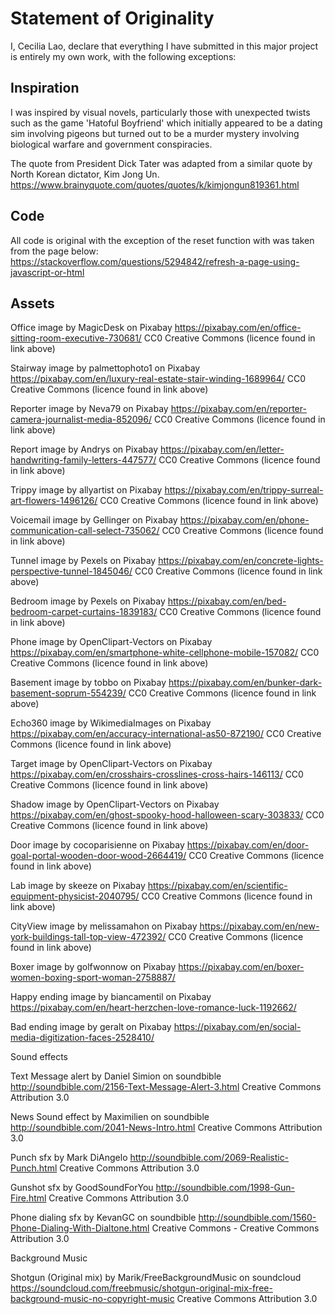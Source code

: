 # Statement of Originality

I, Cecilia Lao, declare that everything I have submitted in this major
project is entirely my own work, with the following exceptions:

## Inspiration

I was inspired by visual novels, particularly those with unexpected twists
such as the game 'Hatoful Boyfriend' which initially appeared to be a dating
sim involving pigeons but turned out to be a murder mystery involving
biological warfare and government conspiracies.

The quote from President Dick Tater was adapted from a similar quote
by North Korean dictator, Kim Jong Un.
https://www.brainyquote.com/quotes/quotes/k/kimjongun819361.html

## Code

All code is original with the exception of the reset function with was taken
from the page below:
https://stackoverflow.com/questions/5294842/refresh-a-page-using-javascript-or-html

## Assets
Office image by MagicDesk on Pixabay
https://pixabay.com/en/office-sitting-room-executive-730681/
CC0 Creative Commons (licence found in link above)

Stairway image by palmettophoto1 on Pixabay
https://pixabay.com/en/luxury-real-estate-stair-winding-1689964/
CC0 Creative Commons (licence found in link above)

Reporter image by Neva79 on Pixabay
https://pixabay.com/en/reporter-camera-journalist-media-852096/
CC0 Creative Commons (licence found in link above)

Report image by Andrys on Pixabay
https://pixabay.com/en/letter-handwriting-family-letters-447577/
CC0 Creative Commons (licence found in link above)

Trippy image by allyartist on Pixabay
https://pixabay.com/en/trippy-surreal-art-flowers-1496126/
CC0 Creative Commons (licence found in link above)

Voicemail image by Gellinger on Pixabay
https://pixabay.com/en/phone-communication-call-select-735062/
CC0 Creative Commons (licence found in link above)

Tunnel image by Pexels on Pixabay
https://pixabay.com/en/concrete-lights-perspective-tunnel-1845046/
CC0 Creative Commons (licence found in link above)

Bedroom image by Pexels on Pixabay
https://pixabay.com/en/bed-bedroom-carpet-curtains-1839183/
CC0 Creative Commons (licence found in link above)

Phone image by OpenClipart-Vectors on Pixabay
https://pixabay.com/en/smartphone-white-cellphone-mobile-157082/
CC0 Creative Commons (licence found in link above)

Basement image by tobbo on Pixabay
https://pixabay.com/en/bunker-dark-basement-soprum-554239/
CC0 Creative Commons (licence found in link above)

Echo360 image by WikimediaImages on Pixabay
https://pixabay.com/en/accuracy-international-as50-872190/
CC0 Creative Commons (licence found in link above)

Target image by OpenClipart-Vectors on Pixabay
https://pixabay.com/en/crosshairs-crosslines-cross-hairs-146113/
CC0 Creative Commons (licence found in link above)

Shadow image by OpenClipart-Vectors on Pixabay
https://pixabay.com/en/ghost-spooky-hood-halloween-scary-303833/
CC0 Creative Commons (licence found in link above)

Door image by cocoparisienne on Pixabay
https://pixabay.com/en/door-goal-portal-wooden-door-wood-2664419/
CC0 Creative Commons (licence found in link above)

Lab image by skeeze on Pixabay
https://pixabay.com/en/scientific-equipment-physicist-2040795/
CC0 Creative Commons (licence found in link above)

CityView image by melissamahon on Pixabay
https://pixabay.com/en/new-york-buildings-tall-top-view-472392/
CC0 Creative Commons (licence found in link above)

Boxer image by golfwonnow on Pixabay
https://pixabay.com/en/boxer-women-boxing-sport-woman-2758887/

Happy ending image by biancamentil on Pixabay
https://pixabay.com/en/heart-herzchen-love-romance-luck-1192662/

Bad ending image by geralt on Pixabay
https://pixabay.com/en/social-media-digitization-faces-2528410/

Sound effects

Text Message alert by Daniel Simion on soundbible
http://soundbible.com/2156-Text-Message-Alert-3.html
Creative Commons Attribution 3.0

News Sound effect by Maximilien on soundbible
http://soundbible.com/2041-News-Intro.html
Creative Commons Attribution 3.0

Punch sfx by Mark DiAngelo
http://soundbible.com/2069-Realistic-Punch.html
Creative Commons Attribution 3.0

Gunshot sfx by GoodSoundForYou
http://soundbible.com/1998-Gun-Fire.html
Creative Commons Attribution 3.0

Phone dialing sfx by KevanGC on soundbible
http://soundbible.com/1560-Phone-Dialing-With-Dialtone.html
Creative Commons - Creative Commons Attribution 3.0

Background Music

Shotgun (Original mix) by Marik/FreeBackgroundMusic on soundcloud
https://soundcloud.com/freebmusic/shotgun-original-mix-free-background-music-no-copyright-music
Creative Commons Attribution 3.0
